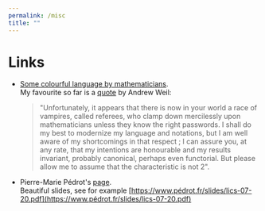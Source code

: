 ```yaml
---
permalink: /misc
title: ""
---
```


# Links
- [Some colourful language by mathematicians](https://mathoverflow.net/questions/22299/what-are-some-examples-of-colorful-language-in-serious-mathematics-papers).\
  My favourite so far is a [quote](https://mathoverflow.net/a/22360) by Andrew Weil:
  
  > "Unfortunately, it appears that there is now in your world a race of vampires, called referees, who clamp down mercilessly upon mathematicians unless they know the right passwords. I shall do my best to modernize my language and notations, but I am well aware of my shortcomings in that respect ; I can assure you, at any rate, that my intentions are honourable and my results invariant, probably canonical, perhaps even functorial. But please allow me to assume that the characteristic is not 2".

- Pierre-Marie Pédrot's [page](https://www.pédrot.fr/).\
  Beautiful slides, see for example
  [https://www.pédrot.fr/slides/lics-07-20.pdf](https://www.pédrot.fr/slides/lics-07-20.pdf)